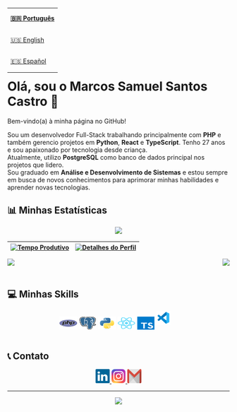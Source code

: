 <!-- Tabela de idiomas -->
<table align="right">
  <tr>
    <td height="43px">
      <b><a href="README.md">🇧🇷 Português</a></b>
    </td>
  </tr>
  <tr>
    <td height="43px">
      <a href="README-en.md">🇺🇸 English</a>
    </td>
  </tr>
  <tr>
    <td height="43px">
      <a href="README-es.md">🇪🇸 Español</a>
    </td>
  </tr>
</table>

# Olá, sou o Marcos Samuel Santos Castro 👋

Bem-vindo(a) à minha página no GitHub!

Sou um desenvolvedor Full-Stack trabalhando principalmente com **PHP** e também gerencio projetos em **Python**, **React** e **TypeScript**. Tenho 27 anos e sou apaixonado por tecnologia desde criança.  
Atualmente, utilizo **PostgreSQL** como banco de dados principal nos projetos que lidero.  
Sou graduado em **Análise e Desenvolvimento de Sistemas** e estou sempre em busca de novos conhecimentos para aprimorar minhas habilidades e aprender novas tecnologias.

## 📊 Minhas Estatísticas

<!-- Exemplo de alguns cards. Customize à vontade. -->
<div align="center">
  <img src="https://github-profile-trophy.vercel.app/?username=MarcosCast&row=1&column=6&theme=tokyonight&margin-w=15&margin-h=15"/>
</div>

| [![Tempo Produtivo](http://github-profile-summary-cards.vercel.app/api/cards/productive-time?username=MarcosCast&theme=tokyonight&utcOffset=-3)](https://github.com/vn7n24fzkq/github-profile-summary-cards) | [![Detalhes do Perfil](http://github-profile-summary-cards.vercel.app/api/cards/profile-details?username=MarcosCast&theme=tokyonight)](https://github.com/vn7n24fzkq/github-profile-summary-cards) |
| ----------- | ----------- |

<div>
  <img height="200em" src="https://github-readme-stats.vercel.app/api?username=MarcosCast&show_icons=true&theme=tokyonight&include_all_commits=true&count_private=true"/>
  <img align="right" height="200em" src="https://github-readme-stats.vercel.app/api/top-langs/?username=MarcosCast&layout=compact&langs_count=16&theme=tokyonight"/>
</div>

<br/>

## 💻 Minhas Skills

<div align="center"> 
  <!-- Exemplo de ícones de tecnologias -->
  <img align="center" height="30" width="40" src="https://raw.githubusercontent.com/devicons/devicon/master/icons/php/php-original.svg">
  <img align="center" height="30" width="40" src="https://raw.githubusercontent.com/devicons/devicon/master/icons/postgresql/postgresql-original.svg">
  <img align="center" height="30" width="40" src="https://raw.githubusercontent.com/devicons/devicon/master/icons/python/python-original.svg">
  <img align="center" height="30" width="40" src="https://raw.githubusercontent.com/devicons/devicon/master/icons/react/react-original.svg">
  <img align="center" height="30" width="40" src="https://raw.githubusercontent.com/devicons/devicon/master/icons/typescript/typescript-original.svg">
  <img src="./images/vs-code.svg" width="32" height="32" />
</div>

<br/>

## 📞 Contato

<div align='center'>
  <a href="https://www.linkedin.com/in/marcos--castro/" target="_blank" rel="noreferrer">
    <img src="./images/linkedin.svg" width="32" height="32" />
  </a>
  <a href="https://www.instagram.com/ss_castro/" target="_blank" rel="noreferrer">
    <img src="./images/instagram.png" width="32" height="32" />
  </a>
  <a href="mailto:marcos.ortsac@gmail.com" target="_blank" rel="noreferrer">
    <img src="./images/gmail.svg" width="32" height="32" />
  </a>
</div>

---

<div align='center'>
  <a href="http://www.github.com/MarcosCast">
    <img src="https://github-readme-streak-stats.herokuapp.com/?user=MarcosCast&theme=tokyonight&stroke=2ea043&background=171717&ring=3382ed&fire=ff6347&currStreakNum=0bd967&currStreakLabel=3382ed&sideNums=0bd967&sideLabels=3382ed&dates=0bd967&hide_border=true" />
  </a>
</div>

